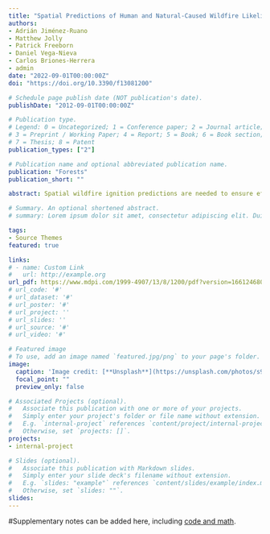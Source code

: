 ```yaml
---
title: "Spatial Predictions of Human and Natural-Caused Wildfire Likelihood across Montana (USA)"
authors:
- Adrián Jiménez-Ruano
- Matthew Jolly
- Patrick Freeborn
- Daniel Vega-Nieva
- Carlos Briones-Herrera
- admin
date: "2022-09-01T00:00:00Z"
doi: "https://doi.org/10.3390/f13081200"

# Schedule page publish date (NOT publication's date).
publishDate: "2012-09-01T00:00:00Z"

# Publication type.
# Legend: 0 = Uncategorized; 1 = Conference paper; 2 = Journal article;
# 3 = Preprint / Working Paper; 4 = Report; 5 = Book; 6 = Book section;
# 7 = Thesis; 8 = Patent
publication_types: ["2"]

# Publication name and optional abbreviated publication name.
publication: "Forests"
publication_short: ""

abstract: Spatial wildfire ignition predictions are needed to ensure efficient and effective wildfire response, and robust methods for modeling new wildfire occurrences are ever-emerging. Here, ignition locations of natural and human-caused wildfires across the state of Montana (USA) from 1992 to 2017 were intersected with static, 30 m resolution spatial data that captured topography, fuel availability, and human transport infrastructure. Once combined, the data were used to train several simple and multiple logistic generalized linear models (GLMs) and generalized additive models (GAMs) to predict the spatial likelihood of natural and human-caused ignitions. Increasingly more complex models that included spatial smoothing terms were better at distinguishing locations with and without natural and human-caused ignitions, achieving area under the receiver operating characteristic curves (AUCs) of 0.84 and 0.89, respectively. Whilst both ignition types were more likely to occur at intermediate fuel loads, as characterized by the local maximum Normalized Difference Vegetation Index (NDVI), naturally-ignited wildfires were more locally influenced by slope, while human-caused wildfires were more locally influenced by distance to roads. Static maps of ignition likelihood were verified by demonstrating that mean annual ignition densities (# yr&minus;1 km&minus;1) were higher within areas of higher predicted probabilities. Although the spatial models developed herein only address the static component of wildfire hazard, they provide a foundation upon which dynamic data can be superimposed to forecast and map wildfire ignition probabilities statewide on a timely basis.

# Summary. An optional shortened abstract.
# summary: Lorem ipsum dolor sit amet, consectetur adipiscing elit. Duis posuere tellus ac convallis placerat. Proin tincidunt magna sed ex sollicitudin condimentum.

tags:
- Source Themes
featured: true

links:
# - name: Custom Link
#   url: http://example.org
url_pdf: https://www.mdpi.com/1999-4907/13/8/1200/pdf?version=1661246805
# url_code: '#'
# url_dataset: '#'
# url_poster: '#'
# url_project: ''
# url_slides: ''
# url_source: '#'
# url_video: '#'

# Featured image
# To use, add an image named `featured.jpg/png` to your page's folder. 
image:
  caption: 'Image credit: [**Unsplash**](https://unsplash.com/photos/s9CC2SKySJM)'
  focal_point: ""
  preview_only: false

# Associated Projects (optional).
#   Associate this publication with one or more of your projects.
#   Simply enter your project's folder or file name without extension.
#   E.g. `internal-project` references `content/project/internal-project/index.md`.
#   Otherwise, set `projects: []`.
projects:
- internal-project

# Slides (optional).
#   Associate this publication with Markdown slides.
#   Simply enter your slide deck's filename without extension.
#   E.g. `slides: "example"` references `content/slides/example/index.md`.
#   Otherwise, set `slides: ""`.
slides:
---
```


#Supplementary notes can be added here, including [code and math](https://sourcethemes.com/academic/docs/writing-markdown-latex/).
